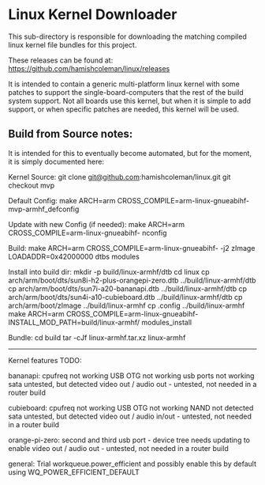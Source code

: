 Linux Kernel Downloader
=======================

This sub-directory is responsible for downloading the matching compiled
linux kernel file bundles for this project.

These releases can be found at:
    https://github.com/hamishcoleman/linux/releases

It is intended to contain a generic multi-platform linux kernel with some
patches to support the single-board-computers that the rest of the build
system support.  Not all boards use this kernel, but when it is simple to
add support, or when specific patches are needed, this kernel will be used.


Build from Source notes:
------------------------

It is intended for this to eventually become automated, but for the moment,
it is simply documented here:

Kernel Source:
    git clone git@github.com:hamishcoleman/linux.git
    git checkout mvp

Default Config:
    make ARCH=arm CROSS_COMPILE=arm-linux-gnueabihf- mvp-armhf_defconfig

Update with new Config (if needed):
    make ARCH=arm CROSS_COMPILE=arm-linux-gnueabihf- nconfig

Build:
    make ARCH=arm CROSS_COMPILE=arm-linux-gnueabihf- -j2 zImage LOADADDR=0x42000000 dtbs modules

Install into build dir:
    mkdir -p build/linux-armhf/dtb
    cd linux
    cp arch/arm/boot/dts/sun8i-h2-plus-orangepi-zero.dtb ../build/linux-armhf/dtb
    cp arch/arm/boot/dts/sun7i-a20-bananapi.dtb ../build/linux-armhf/dtb
    cp arch/arm/boot/dts/sun4i-a10-cubieboard.dtb ../build/linux-armhf/dtb
    cp arch/arm/boot/zImage ../build/linux-armhf
    cp .config ../build/linux-armhf
    make ARCH=arm CROSS_COMPILE=arm-linux-gnueabihf- \
        INSTALL_MOD_PATH=build/linux-armhf/ modules_install

Bundle:
    cd build
    tar -cJf linux-armhf.tar.xz linux-armhf

---
Kernel features TODO:

bananapi:
    cpufreq not working
    USB OTG not working
    usb ports not working
    sata untested, but detected
    video out / audio out - untested, not needed in a router build

cubieboard:
    cpufreq not working
    USB OTG not working
    NAND not detected
    sata untested, but detected
    video out / audio in/out - untested, not needed in a router build

orange-pi-zero:
    second and third usb port - device tree needs updating to enable
    video out / audio out - untested, not needed in a router build

general:
    Trial workqueue.power_efficient and possibly enable this by default
    using WQ_POWER_EFFICIENT_DEFAULT

